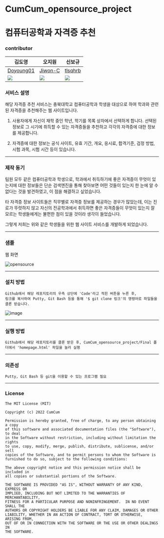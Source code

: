 # CumCum_opensource_project

# 컴퓨터공학과 자격증 추천
### contributor
|김도영|오지원|신보규|
|------|---|---|
|[Doyoung01](https://github.com/Doyoung01)|[Jiwon-C](https://github.com/Jiwon-C)|[tlsqhrb](https://github.com/tlsqhrb)|
|<img src="https://img.shields.io/badge/Email-brightgreen?style=flat-square&logo=Naver&logoColor=white&link=mailto:jjyo0108@naver.com"/>|<img src="https://img.shields.io/badge/Email-brightgreen?style=flat-square&logo=Naver&logoColor=white&link=mailto:hi2777@naver.com"/>|<img src="https://img.shields.io/badge/Email-brightgreen?style=flat-square&logo=Naver&logoColor=white&link=mailto:tlsqhrb123@naver.com"/>|


### 서비스 설명
 해당 자격증 추천 서비스는 충북대학교 컴퓨터공학과 학생을 대상으로 하여 학과와 관련된 자격증을 추천해주는 웹 사이트입니다.

1. 사용자에게 자신이 재학 중인 학년, 학기를 목록 상자에서 선택하게 합니다. 선택된 정보로 그 시기에 취득할 수 있는 자격증들을 추천하고 각각의 자격증에 대한 정보를 제공합니다.

2. 자격증에 대한 정보는 공식 사이트, 유효 기간, 개요, 응시료, 합격기준, 검정 방법, 시험 과목, 시험 시간 등이 있습니다.

----
### 제작 동기
팀원 모두 같은 컴퓨터공학과 학생으로, 학과에서 취득하기에 좋은 자격증이 무엇이 있는지에 대한 정보들은 단순 검색엔진을 통해 찾아보면 어떤 것들이 있는지 한 눈에 알 수 없다는 것을 발견하였고, 이 점을 해결하고 싶었습니다. 

타 자격증 정보 사이트들은 직무별로 자격증 정보를 제공하는 경우가 많았는데, 이는 진로가 뚜렷하지 않고 자신의 전공학과에서 취득하면 좋은 자격증들이 무엇이 있는지 잘 모르는 학생들에게는 불편한 점이 있을 것이라 생각이 들었습니다. 

그렇게 저희는 위와 같은 학생들을 위한 웹 사이트 서비스를 개발하게 되었습니다.

-----
### 샘플

웹 화면

![opensource](https://user-images.githubusercontent.com/74997217/171997958-0df5d04d-ff69-4929-b571-4fbf8cbf6878.gif)


-----
### 설치 방법
```
Github에서 해당 레포지토리의 우측 상단에 'Code'라고 적힌 버튼을 누른 후,
링크를 복사하여 Putty, Git Bash 등을 통해 '$ git clone 링크'의 명령어로 파일들을 클론 받습니다.
```
![image](https://user-images.githubusercontent.com/74997144/171998245-a1691e46-bc36-4b87-a6b2-e1e6b520e962.png)


-----
### 실행 방법
```
Github에서 해당 레포지토리를 클론 받은 후, CumCum_opensource_project/Final 폴더에서 'homepage.html' 파일을 눌러 실행
```

-----
### 의존성
```
Putty, Git Bash 등 git을 이용할 수 있는 프로그램 필요
```

----
### License
```
The MIT License (MIT)

Copyright (c) 2022 CumCum

Permission is hereby granted, free of charge, to any person obtaining a copy
of this software and associated documentation files (the "Software"), to deal
in the Software without restriction, including without limitation the rights
to use, copy, modify, merge, publish, distribute, sublicense, and/or sell
copies of the Software, and to permit persons to whom the Software is
furnished to do so, subject to the following conditions:

The above copyright notice and this permission notice shall be included in
all copies or substantial portions of the Software.

THE SOFTWARE IS PROVIDED "AS IS", WITHOUT WARRANTY OF ANY KIND, EXPRESS OR
IMPLIED, INCLUDING BUT NOT LIMITED TO THE WARRANTIES OF MERCHANTABILITY,
FITNESS FOR A PARTICULAR PURPOSE AND NONINFRINGEMENT.  IN NO EVENT SHALL THE
AUTHORS OR COPYRIGHT HOLDERS BE LIABLE FOR ANY CLAIM, DAMAGES OR OTHER
LIABILITY, WHETHER IN AN ACTION OF CONTRACT, TORT OR OTHERWISE, ARISING FROM,
OUT OF OR IN CONNECTION WITH THE SOFTWARE OR THE USE OR OTHER DEALINGS IN
THE SOFTWARE.
```
